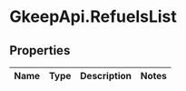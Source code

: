 # GkeepApi.RefuelsList

## Properties
Name | Type | Description | Notes
------------ | ------------- | ------------- | -------------
